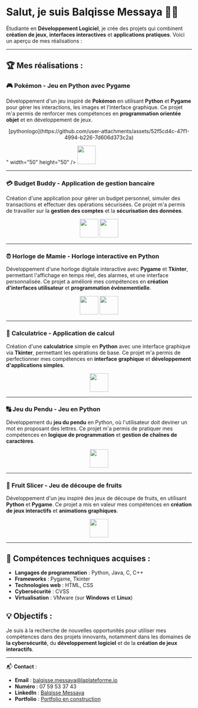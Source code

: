 # Salut, je suis **Balqisse Messaya** 👩‍💻

Étudiante en **Développement Logiciel**, je crée des projets qui combinent **création de jeux**, **interfaces interactives** et **applications pratiques**. Voici un aperçu de mes réalisations :

---

## 🏆 Mes réalisations :

### 🎮 **Pokémon - Jeu en Python avec Pygame**
Développement d'un jeu inspiré de **Pokémon** en utilisant **Python** et **Pygame** pour gérer les interactions, les images et l'interface graphique. Ce projet m'a permis de renforcer mes compétences en **programmation orientée objet** et en développement de jeux.

<p align="center">
    [pythonlogo](https://github.com/user-attachments/assets/52f5cd4c-47f1-4994-b226-7d606d373c2a)

" width="50" height="50" />
    <img src="https://upload.wikimedia.org/wikipedia/commons/4/45/![pygamelogo](https://github.com/user-attachments/assets/78dcce6e-0937-43cf-979c-ac931a43f30e)
" width="50" height="50" />
</p>

---

### 💳 **Budget Buddy - Application de gestion bancaire**
Création d'une application pour gérer un budget personnel, simuler des transactions et effectuer des opérations sécurisées. Ce projet m'a permis de travailler sur la **gestion des comptes** et la **sécurisation des données**.

<p align="center">
    <img src="https://upload.wikimedia.org/wikipedia/commons/e/ec/Pygame_logo.png" width="50" height="50" />
    <img src="https://upload.wikimedia.org/wikipedia/commons/4/45/Java_logo_icon.png" width="50" height="50" />
</p>

---

### ⏰ **Horloge de Mamie - Horloge interactive en Python**
Développement d'une horloge digitale interactive avec **Pygame** et **Tkinter**, permettant l'affichage en temps réel, des alarmes, et une interface personnalisée. Ce projet a amélioré mes compétences en **création d'interfaces utilisateur** et **programmation événementielle**.

<p align="center">
    <img src="https://upload.wikimedia.org/wikipedia/commons/9/9b/Tkinter_logo.svg" width="50" height="50" />
    <img src="https://upload.wikimedia.org/wikipedia/commons/e/ec/Pygame_logo.png" width="50" height="50" />
</p>

---

### 🧮 **Calculatrice - Application de calcul**
Création d'une **calculatrice** simple en **Python** avec une interface graphique via **Tkinter**, permettant les opérations de base. Ce projet m'a permis de perfectionner mes compétences en **interface graphique** et **développement d'applications simples**.

<p align="center">
    <img src="https://upload.wikimedia.org/wikipedia/commons/9/9b/Tkinter_logo.svg" width="50" height="50" />
</p>

---

### 🔠 **Jeu du Pendu - Jeu en Python**
Développement du **jeu du pendu** en Python, où l'utilisateur doit deviner un mot en proposant des lettres. Ce projet m'a permis de pratiquer mes compétences en **logique de programmation** et **gestion de chaînes de caractères**.

<p align="center">
    <img src="https://upload.wikimedia.org/wikipedia/commons/e/ec/Pygame_logo.png" width="50" height="50" />
</p>

---

### 🍉 **Fruit Slicer - Jeu de découpe de fruits**
Développement d'un jeu inspiré des jeux de découpe de fruits, en utilisant **Python** et **Pygame**. Ce projet a mis en valeur mes compétences en **création de jeux interactifs** et **animations graphiques**.

<p align="center">
    <img src="https://upload.wikimedia.org/wikipedia/commons/e/ec/Pygame_logo.png" width="50" height="50" />
</p>

---

## 🏅 Compétences techniques acquises :

- **Langages de programmation** : Python, Java, C, C++
- **Frameworks** : Pygame, Tkinter
- **Technologies web** : HTML, CSS
- **Cybersécurité** : CVSS
- **Virtualisation** : VMware (sur **Windows** et **Linux**)

## 💡 Objectifs :
Je suis à la recherche de nouvelles opportunités pour utiliser mes compétences dans des projets innovants, notamment dans les domaines de **la cybersécurité**, du **développement logiciel** et de la **création de jeux interactifs**.

---

📬 **Contact** :  
- **Email** : [balqisse.messaya@laplateforme.io](mailto:balqisse.messaya@laplateforme.io)  
- **Numéro** : 07 59 53 37 43  
- **LinkedIn** : [Balqisse Messaya](https://www.linkedin.com/in/balqisse-messaya)  
- **Portfolio** : [Portfolio en construction](https://ton-portfolio-en-construction.com) 




